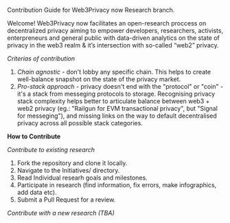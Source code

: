 Contribution Guide for Web3Privacy now Research branch.

Welcome! Web3Privacy now facilitates an open-research proccess on decentralized privacy aiming to empower developers, researchers, activists, enterpreneurs and general public with data-driven analytics on the state of privacy in the web3 realm & it’s intersection with so-called “web2” privacy.

_Criterias of contribution_

1. _Chain agnostic_ - don't lobby any specific chain. This helps to create well-balance snapshot on the state of the privacy market.
2. _Pro-stack approach_ - privacy doesn't end with the "protocol" or "coin" - it's a stack from messeging protocols to storage. Recognising privacy stack complexity helps better to articulate balance between web3 + web2 privacy (eg.: "Railgun for EVM transactional privacy", but "Signal for messeging"), and missing links on the way to default decentralised privacy across all possible stack categories.

**How to Contribute**

_Contribute to existing research_

1. Fork the repository and clone it locally.
2. Navigate to the Initiatives/ directory.
3. Read Individual researh goals and milestones.
4. Participate in research (find information, fix errors, make infographics, add data etc).
5. Submit a Pull Request for a review.

_Contribute with a new research (TBA)_
